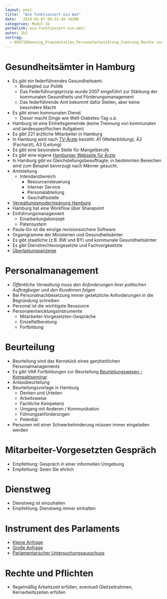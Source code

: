 ```yaml
---
layout: post
title:  "Wie funktioniert ein Amt"
date:   2019-05-07 09:31:49 +0100
categories: Modul-1b
permalink: wie-funktioniert-ein-amt/
autor: 1b2
vortrag:
  - 050719Henning_Praesentation_Personalentwicklung_Fuehrung_Rechte und Pflichten.pdf
---
```


# Gesundheitsämter in Hamburg
* Es gibt ein federführendes Gesundheitsamt.
  - Bindeglied zur Politik
  - Das Federführungsprinzip wurde 2007 eingeführt zur Stärkung der kommunalen Gesundheits und Förderungsmanagement
  - Das federführende Amt bekommt dafür Stellen, aber keine besondere Macht
* Es gibt einen kommunalen Dienst
  - Dieser macht Dinge wie Welt-Diabetes-Tag u.ä.
* Hamburg ist eine Einheitsgemeinde (keine Trennung von kommunalen und landesspezifischen Aufgaben)
* Es gibt 221 ärztliche Mitarbeiter in Hamburg
* In Hamburg wird nach [TV-Ärzte](https://www.tdl-online.de/fileadmin/downloads/rechte_Navigation/A._TV-L__2011_/01_Tarifvertrag/Anlage_B.pdf) bezahlt. Ä1 (Weiterbildung), Ä2 (Facharzt), Ä3 (Leitung)
* Es gibt eine besondere Stelle für Mangelberufe
* Es gibt eine eigene [Hamburger Webseite für Ärzte](https://www.hamburg.de/aerzte/)
* In Hamburg gibt es Gleichstellungsbeauftragte, in bestimmten Bereichen wird zum Beispiel bevorzugt nach Männer gesucht.
* Amtsleitung
  * Intendanzbereich
    - Resourcensteuerung
    - Interner Service
    - Personalabteilung
    - Geschäftsstelle
* [Verwaltungsmodernisierung Hamburg](https://www.hamburg.de/fb/leitfaeden-zur-verwaltungsmodernisierung/)
* Hamburg hat eine Workflow über Sharepoint
* Einführungsmanagement
  - Einarbeitungskonzept
  - Patensystem
* Paula-Go ist die einzige revisionssichere Software
* Organigramme der Ministerien und Gesundheitsämter
* Es gibt staatliche (z.B. BW und BY) und kommunale Gesundheitsämter
* Es gibt Dienstrechtsvorgesetzte und Fachvorgesetzte
* [Überlastungsanzeige](https://de.wikipedia.org/wiki/%C3%9Cberlastungsanzeige)

# Personalmanagement
* _Öffentliche Verwaltung muss den Anforderungen ihrer politschen Auftragbeger und den Kundinnen folgen_
* Bei Personalnachbesetzung immer gesetzliche Anforderungen in die Begründung schreiben
* Personal ist die wichtigste Ressource
* Personalentwicklungsinstrumente
  * Mitarbeiter-Vorgesetzten-Gespräche
  * Einzelfallberatung
  * Fortbildung

# Beurteilung
* Beurteilung sind das Kernstück eines ganzheitlichen Personalmanagements
* Es gibt VAK Fortbildungen zur Beurteilung [Beurteilungswesen - Kompaktseminar](https://www.berlin.de/vak/evak/)
* Anlassbeurteilung
* Beurteilungsvorlage in Hamburg
  - Denken und Urteilen
  - Arbeitsweise
  - Fachliche Kompetenz
  - Umgang mit Anderen / Kommunikation
  - Führungsanforderungen
  - Potential
* Personen mit einer Schwerbehinderung müssen immer eingeladen werden

# Mitarbeiter-Vorgesetzten Gespräch
* Empfehlung: Gespräch in einer informellen Umgebung
* Empfehlung: Seien Sie ehrlich

# Dienstweg
* Dienstweg ist einzuhalten
* Empfehlung: Dienstweg immer einhalten

# Instrument des Parlaments
* [Kleine Anfrage](https://de.wikipedia.org/wiki/Kleine_Anfrage)
* [Große Anfrage](https://de.wikipedia.org/wiki/Gro%C3%9Fe_Anfrage)
* [Parlamentarischer Untersuchungsausschuss](https://de.wikipedia.org/wiki/Untersuchungsausschuss)

# Rechte und Pflichten
* Regelmäßig Arbeitszeit erfüllen, eventuell Gleitzeitrahmen, Kernarbeitszeiten erfüllen
